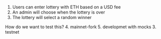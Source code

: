 1. Users can enter lottery with ETH based on a USD fee
2. An admin will choose when the lottery is over
3. The lottery will select a random winner

How do we want to test this?
4. mainnet-fork
5. developmet with mocks
3. testnet